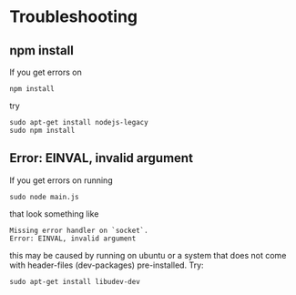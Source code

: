 Troubleshooting
===============

npm install
-----------
If you get errors on

    npm install

try

    sudo apt-get install nodejs-legacy
    sudo npm install



Error: EINVAL, invalid argument
-------------------------------
If you get errors on running

    sudo node main.js

that look something like

    Missing error handler on `socket`.
    Error: EINVAL, invalid argument

this may be caused by running on ubuntu or a system that does not come with
header-files (dev-packages) pre-installed. Try:

    sudo apt-get install libudev-dev


